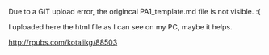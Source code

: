 
Due to a GIT upload error, the origincal PA1_template.md file is not visible. :(

I uploaded here the html file as I can see on my PC, maybe it helps.

http://rpubs.com/kotalikg/88503

